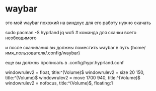 # waybar
это мой waybar похожий на виндоус для его работу нужно скачать 

sudo pacman -S hyprland jq wofi # команда для скачки всего необходимого

и после скачивания вы должны поместить waybar в путь {home/имя_пользователя/.config/waybar}

еще вы должны прописать в .config/hypr.hyprland.conf

windowrulev2 = float, title:^(Volume)$
windowrulev2 = size 20 150, title:^(Volume)$
windowrulev2 = move 1700 940, title:^(Volume)$
windowrulev2 = nofocus, title:^(Volume)$, floating:1

